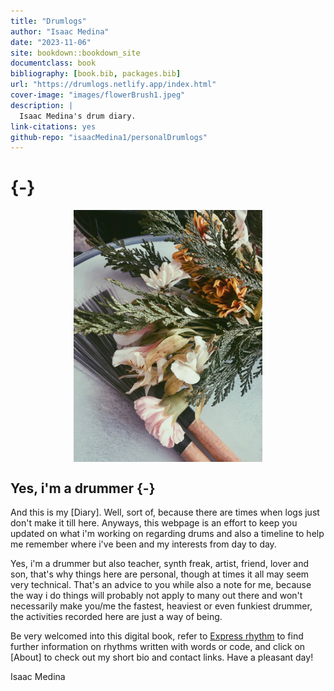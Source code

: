 ```yaml
--- 
title: "Drumlogs"
author: "Isaac Medina"
date: "2023-11-06"
site: bookdown::bookdown_site
documentclass: book
bibliography: [book.bib, packages.bib]
url: "https://drumlogs.netlify.app/index.html"
cover-image: "images/flowerBrush1.jpeg"
description: |
  Isaac Medina's drum diary.
link-citations: yes
github-repo: "isaacMedina1/personalDrumlogs"
---
```


# {-}

<img src="images/flowerBrush1.jpeg" width="60%" style="display: block; margin: auto;" />

##  Yes, i'm a drummer {-}

And this is my [Diary]. Well, sort of, because there are times when logs just don't make it till here. Anyways, this webpage is an effort to keep you updated on what i'm working on regarding drums and also a timeline to help me remember where i've been and my interests from day to day. 

Yes, i'm a drummer but also teacher, synth freak, artist, friend, lover and son, that's why things here are personal, though at times it all may seem very technical. That's an advice to you while also a note for me, because the way i do things will probably not apply to many out there and won't necessarily make you/me the fastest, heaviest or even funkiest drummer, the activities recorded here are just a way of being.

Be very welcomed into this digital book, refer to [Express rhythm](#Express-rhythm) to find further information on rhythms written with words or code, and click on [About] to check out my short bio and contact links. Have a pleasant day!

Isaac Medina
